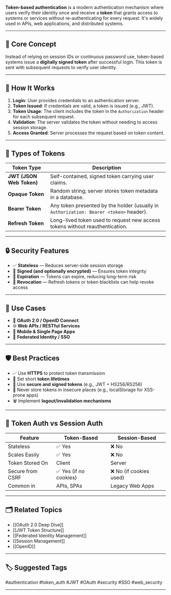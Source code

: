 **Token-based authentication** is a modern authentication mechanism where users verify their identity once and receive a **token** that grants access to systems or services without re-authenticating for every request. It's widely used in APIs, web applications, and distributed systems.

---

## 🧠 Core Concept

Instead of relying on session IDs or continuous password use, token-based systems issue a **digitally signed token** after successful login. This token is sent with subsequent requests to verify user identity.

---

## 🔄 How It Works

1. **Login**: User provides credentials to an authentication server.
2. **Token Issued**: If credentials are valid, a token is issued (e.g., JWT).
3. **Token Usage**: The client includes the token in the `Authorization` header for each subsequent request.
4. **Validation**: The server validates the token without needing to access session storage.
5. **Access Granted**: Server processes the request based on token content.

---

## 🔧 Types of Tokens

| Token Type     | Description |
|----------------|-------------|
| **JWT (JSON Web Token)** | Self-contained, signed token carrying user claims. |
| **Opaque Token**         | Random string; server stores token metadata in a database. |
| **Bearer Token**         | Any token presented by the holder (usually in `Authorization: Bearer <token>` header). |
| **Refresh Token**        | Long-lived token used to request new access tokens without reauthentication. |

---

## 🔒 Security Features

- ✅ **Stateless** — Reduces server-side session storage
- 🔐 **Signed (and optionally encrypted)** — Ensures token integrity
- 📆 **Expiration** — Tokens can expire, reducing long-term risk
- 🔄 **Revocation** — Refresh tokens or token blacklists can help revoke access

---

## 🧩 Use Cases

- 🔑 **OAuth 2.0 / OpenID Connect**
- 🌐 **Web APIs / RESTful Services**
- 📱 **Mobile & Single Page Apps**
- 🧭 **Federated Identity / SSO**

---

## 🛡 Best Practices

- ✅ Use **HTTPS** to protect token transmission
- 📆 Set short **token lifetimes**
- 🔐 Use **secure and signed tokens** (e.g., JWT + HS256/RS256)
- 🚫 Never store tokens in insecure places (e.g., localStorage for XSS-prone apps)
- 🗑 Implement **logout/invalidation mechanisms**

---

## 🔄 Token Auth vs Session Auth

| Feature               | Token-Based       | Session-Based     |
|------------------------|-------------------|--------------------|
| Stateless              | ✅ Yes             | ❌ No              |
| Scales Easily          | ✅ Yes             | ❌ No              |
| Token Stored On        | Client             | Server             |
| Secure from CSRF       | ✅ Yes (if no cookies)| ❌ No (if cookies used) |
| Common in              | APIs, SPAs         | Legacy Web Apps    |

---

## 🗂 Related Topics

- [[OAuth 2.0 Deep Dive]]
- [[JWT Token Structure]]
- [[Federated Identity Management]]
- [[Session Management]]
- [[OpenID]]

---

## 🏷 Suggested Tags

#authentication #token_auth #JWT #OAuth #security #SSO #web_security

---
